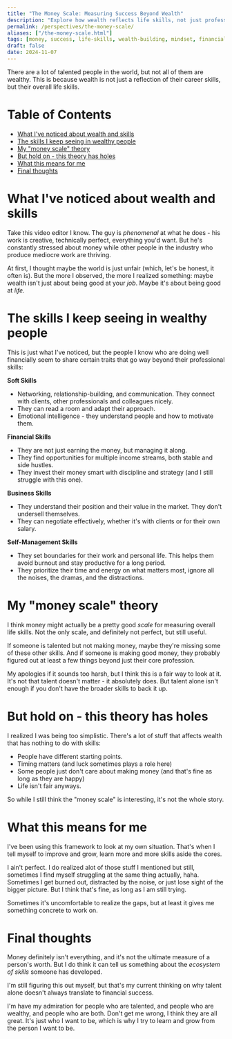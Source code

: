 ```yaml
---
title: "The Money Scale: Measuring Success Beyond Wealth"
description: "Explore how wealth reflects life skills, not just professional expertise. Discover why financial success goes beyond talent in 'The Money Scale'."
permalink: /perspectives/the-money-scale/
aliases: ["/the-money-scale.html"]
tags: [money, success, life-skills, wealth-building, mindset, financial-literacy]
draft: false
date: 2024-11-07
---
```


There are a lot of talented people in the world, but not all of them are wealthy. This is because wealth is not just a reflection of their career skills, but their overall life skills.

# Table of Contents
- [What I've noticed about wealth and skills](#what-ive-noticed-about-wealth-and-skills)
- [The skills I keep seeing in wealthy people](#the-skills-i-keep-seeing-in-wealthy-people)
- [My "money scale" theory](#my-money-scale-theory)
- [But hold on - this theory has holes](#but-hold-on---this-theory-has-holes)
- [What this means for me](#what-this-means-for-me)
- [Final thoughts](#final-thoughts)

# What I've noticed about wealth and skills

Take this video editor I know. The guy is _phenomenal_ at what he does - his work is creative, technically perfect, everything you'd want. But he's constantly stressed about money while other people in the industry who produce mediocre work are thriving.

At first, I thought maybe the world is just unfair (which, let's be honest, it often is). But the more I observed, the more I realized something: maybe wealth isn't just about being good at your _job_. Maybe it's about being good at _life_.

# The skills I keep seeing in wealthy people

This is just what I've noticed, but the people I know who are doing well financially seem to share certain traits that go way beyond their professional skills:

**Soft Skills**
- Networking, relationship-building, and communication. They connect with clients, other professionals and colleagues nicely.
- They can read a room and adapt their approach.
- Emotional intelligence - they understand people and how to motivate them.

**Financial Skills**
- They are not just earning the money, but managing it along.
- They find opportunities for multiple income streams, both stable and side hustles.
- They invest their money smart with discipline and strategy (and I still struggle with this one).

**Business Skills**
- They understand their position and their value in the market. They don't undersell themselves.
- They can negotiate effectively, whether it's with clients or for their own salary.

**Self-Management Skills**
- They set boundaries for their work and personal life. This helps them avoid burnout and stay productive for a long period.
- They prioritize their time and energy on what matters most, ignore all the noises, the dramas, and the distractions.

# My "money scale" theory

I think money might actually be a pretty good _scale_ for measuring overall life skills. Not the only scale, and definitely not perfect, but still useful.

If someone is talented but not making money, maybe they're missing some of these other skills. And if someone is making good money, they probably figured out at least a few things beyond just their core profession.

My apologies if it sounds too harsh, but I think this is a fair way to look at it. It's not that talent doesn't matter - it absolutely does. But talent alone isn't enough if you don't have the broader skills to back it up.

# But hold on - this theory has holes

I realized I was being too simplistic. There's a lot of stuff that affects wealth that has nothing to do with skills:

- People have different starting points.
- Timing matters (and luck sometimes plays a role here)
- Some people just don't care about making money (and that's fine as long as they are happy)
- Life isn't fair anyways.

So while I still think the "money scale" is interesting, it's not the whole story.

# What this means for me

I've been using this framework to look at my own situation. That's when I tell myself to improve and grow, learn more and more skills aside the cores.

I ain't perfect. I do realized alot of those stuff I mentioned but still, sometimes I find myself struggling at the same thing actually, haha. Sometimes I get burned out, distracted by the noise, or just lose sight of the bigger picture. But I think that's fine, as long as I am still trying.

Sometimes it's uncomfortable to realize the gaps, but at least it gives me something concrete to work on.

# Final thoughts

Money definitely isn't everything, and it's not the ultimate measure of a person's worth. But I do think it can tell us something about the _ecosystem of skills_ someone has developed.

I'm still figuring this out myself, but that's my current thinking on why talent alone doesn't always translate to financial success.

I'm have my admiration for people who are talented, and people who are wealthy, and people who are both. Don't get me wrong, I think they are all great. It's just who I want to be, which is why I try to learn and grow from the person I want to be.